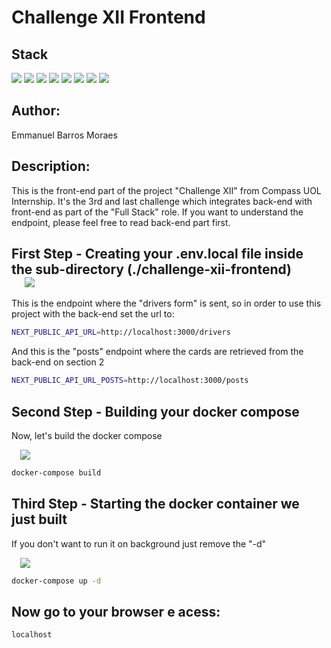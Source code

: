 # Challenge XII Frontend

## Stack

<div align="left">
<img src="https://img.shields.io/badge/Next-gray?logo=next.js" />
<img src="https://img.shields.io/badge/React-black?logo=react" />
<img src="https://img.shields.io/badge/Styled%20Components-pink?logo=styled-components&logoColor=black&color=%23DB7093"/>
<img src="https://img.shields.io/badge/Axios-purple?logo=axios&color=%235A29E4" />
<img src="https://img.shields.io/badge/Eslint-purple?logo=eslint&color=%234B32C3"/>
<img src="https://img.shields.io/badge/Docker-blue?logo=docker&logoColor=white&color=%232496ED"/>
<img src="https://img.shields.io/badge/TypeScript-blue?logo=typescript&logoColor=white&color=%233178C6"/>
<img src="https://img.shields.io/badge/Nginx-blue?logo=nginx&logoColor=white&color=%23009639"/>
</div>

## Author:

Emmanuel Barros Moraes

## Description:

This is the front-end part of the project "Challenge XII" from Compass UOL Internship. It's the 3rd and last challenge which integrates back-end with front-end as part of the "Full Stack" role. If you want to understand the endpoint, please feel free to read back-end part first.

## First Step - Creating your .env.local file inside the sub-directory (./challenge-xii-frontend)<div style="padding-left: 1em;"><img src="https://img.shields.io/badge/Env-blue?logo=.env&logoColor=black&color=%23ECD53F"/></div>

This is the endpoint where the "drivers form" is sent, so in order to use this project with the back-end set the url to:

```bash
NEXT_PUBLIC_API_URL=http://localhost:3000/drivers
```

And this is the "posts" endpoint where the cards are retrieved from the back-end on section 2

```bash
NEXT_PUBLIC_API_URL_POSTS=http://localhost:3000/posts
```

## Second Step - Building your docker compose

Now, let's build the docker compose

<div style="padding-left: 1em;" >
<img src="https://img.shields.io/badge/Docker-blue?logo=docker&logoColor=white&color=%232496ED"/>
</div>

```bash
docker-compose build
```

## Third Step - Starting the docker container we just built

If you don't want to run it on background just remove the "-d"

<div style="padding-left: 1em;" >
<img src="https://img.shields.io/badge/Docker-blue?logo=docker&logoColor=white&color=%232496ED"/>
</div>

```bash
docker-compose up -d
```

## Now go to your browser e acess:

```bash
localhost
```

